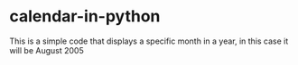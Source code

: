 # calendar-in-python
This is a simple code that displays a specific month in a year, in this case it will be August 2005 
